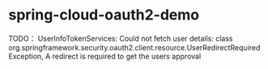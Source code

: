 # spring-cloud-oauth2-demo

TODO：
UserInfoTokenServices: 
Could not fetch user details: class org.springframework.security.oauth2.client.resource.UserRedirectRequiredException, A redirect is required to get the users approval
